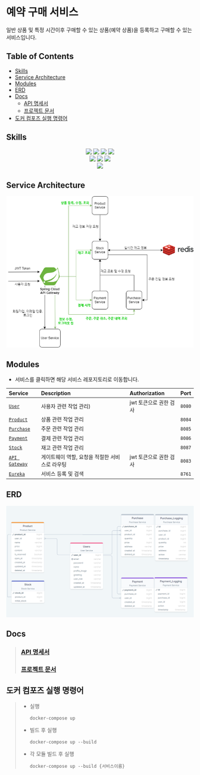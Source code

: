# 예약 구매 서비스
일반 상품 및 특정 시간이후 구매할 수 있는 상품(예약 상품)을 등록하고 구매할 수 있는 서비스입니다.

## Table of Contents
- [Skills](#skills)
- [Service Architecture](#service-architecture)
- [Modules](#modules)
- [ERD](#erd)
- [Docs](#docs)
  - [API 명세서](#api-명세서)
  - [프로젝트 문서](#프로젝트-문서)
- [도커 컴포즈 실행 명령어](#도커-컴포즈-실행-명령어)

## Skills
<div align=center> 
<img src="https://img.shields.io/badge/java-007396?style=for-the-badge&logo=java&logoColor=white">
<img src="https://img.shields.io/badge/spring boot-6DB33F?style=for-the-badge&logo=springboot&logoColor=white">
<img src="https://img.shields.io/badge/spring data jpa-6DB33F?style=for-the-badge&logo=spring&logoColor=white">
<img src="https://img.shields.io/badge/junit5-25A162?style=for-the-badge&logo=junit5&logoColor=white">

<br>

<img src="https://img.shields.io/badge/postgresql-4169E1?style=for-the-badge&logo=postgresql&logoColor=white">
<img src="https://img.shields.io/badge/redis-DC382D?style=for-the-badge&logo=redis&logoColor=white">
<img src="https://img.shields.io/badge/h2-4479A1?style=for-the-badge">

<br>

<img src="https://img.shields.io/badge/docker-2496ED?style=for-the-badge&logo=docker&logoColor=white">
</div>

## Service Architecture
![Architecture](doc/architecture.png)

## Modules
- 서비스를 클릭하면 해당 서비스 레포지토리로 이동합니다.

| Service	                                                                          | Description	                               | Authorization	 | Port |
|:----------------------------------------------------------------------------------|:-------------------------------------------|:---------------|:-----|
| [`User`](https://github.com/Reservation-Purchase-System/user-service.git)         | 사용자 관련 작업 관리) | jwt 토큰으로 권한 검사 | `8080` |
| [`Product`](https://github.com/Reservation-Purchase-System/product-service.git)   | 상품 관련 작업 관리    |                | `8084` |
| [`Purchase`](https://github.com/Reservation-Purchase-System/purchase-service.git) | 주문 관련 작업 관리   |                | `8085` |
| [`Payment`](https://github.com/Reservation-Purchase-System/payment-service.git)   | 결제 관련 작업 관리    |                | `8086` |
| [`Stock`](https://github.com/Reservation-Purchase-System/stock-service.git)       | 재고 관련 작업 관리   |                | `8087` |
| [`API Gateway`](https://github.com/Reservation-Purchase-System/api-gateway.git)   | 게이트웨이 역할, 요청을 적절한 서비스로 라우팅                 | jwt 토큰으로 권한 검사 | `8083` |
| [`Eureka`](https://github.com/Reservation-Purchase-System/eureka.git)             | 서비스 등록 및 검색      | | `8761` |

## ERD
![ERD](doc/ERD.png)

## Docs
>### [API 명세서](https://documenter.getpostman.com/view/27585524/2sA2rGtdyi)
>### [프로젝트 문서](https://reservation-purchase-system.gitbook.io/reservation-purchase-system/)

## 도커 컴포즈 실행 명령어

> * 실행
>   ```
>   docker-compose up
>   ```
> * 빌드 후 실행
>   ```
>   docker-compose up --build
>   ```
> * 각 모듈 빌드 후 실행
>   ```
>   docker-compose up --build {서비스이름}
>   ```

